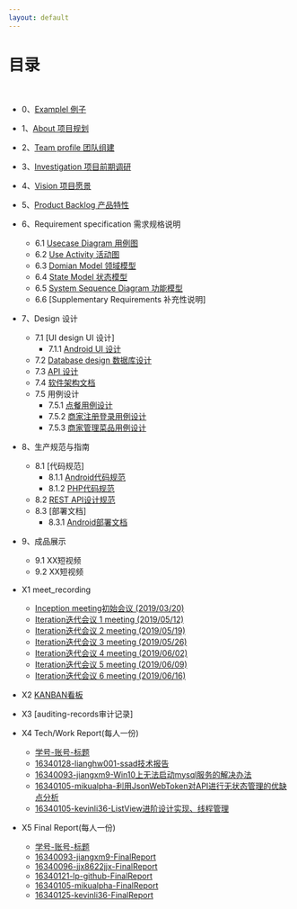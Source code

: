 ```yaml
---
layout: default
---
```


# [](#TOC)目录

&nbsp;&nbsp; 

* 0、[Examplel 例子](doc/00-Example)
* 1、[About 项目规划](doc/01-About)
* 2、[Team profile 团队组建](doc/02-Team-profile)
* 3、[Investigation 项目前期调研](doc/03-Investigation)
* 4、[Vision 项目愿景](doc/04-product-vision)
* 5、[Product Backlog 产品特性](doc/05-Product-Backlog)
* 6、Requirement specification 需求规格说明
    - 6.1 [Usecase Diagram 用例图](doc/use_case/%E7%94%A8%E4%BE%8B%E5%9B%BE.png)
    - 6.2 [Use Activity 活动图](doc/use_activity/%E6%B4%BB%E5%8A%A8%E5%9B%BE.png)
    - 6.3 [Domian Model 领域模型](pic/06-03-Domain-Model/DomainModel.png)
    - 6.4 [State Model 状态模型](doc/06-04-State-Model)
    - 6.5 [System Sequence Diagram 功能模型](doc/06-05-System-Sequence-Diagrams)
    - 6.6 [Supplementary Requirements 补充性说明]
* 7、Design 设计
    - 7.1 [UI design UI 设计]
        - 7.1.1 [Android UI 设计](doc/07-01-01-Android-UI-design)
    - 7.2 [Database design 数据库设计](doc/07-02-Database-Design)
    - 7.3 [API 设计](doc/Document(API))
    - 7.4 [软件架构文档](doc/07-04-Software-Architecture-Document)
    - 7.5 用例设计
       - 7.5.1 [点餐用例设计](doc/07-05-01-Order-Usecase-Design)
       - 7.5.2 [商家注册登录用例设计](doc/07-05-02-Online-Usecase-Design)
       - 7.5.3 [商家管理菜品用例设计](doc/07-05-03-Manage-Usecase-Design)
* 8、生产规范与指南
    - 8.1 [代码规范]
       - 8.1.1 [Android代码规范](doc/Android开发代码规范)
       - 8.1.2 [PHP代码规范](doc/PHP代码规范)
    - 8.2 [REST API设计规范](doc/REST_API_设计规范)
    - 8.3 [部署文档]
       - 8.3.1 [Android部署文档](doc/08-03-01-Android部署文档)
* 9、成品展示
    - 9.1 XX短视频
    - 9.2 XX短视频
* X1 meet_recording
    - [Inception meeting初始会议 (2019/03/20)](doc/MeetingRecord_01)
    - [Iteration迭代会议 1 meeting (2019/05/12)](doc/MeetingRecord_02)
    - [Iteration迭代会议 2 meeting (2019/05/19)](doc/MeetingRecord_03)
    - [Iteration迭代会议 3 meeting (2019/05/26)](doc/MeetingRecord_04)
    - [Iteration迭代会议 4 meeting (2019/06/02)](doc/MeetingRecord_05)
    - [Iteration迭代会议 5 meeting (2019/06/09)](doc/MeetingRecord_06)
    - [Iteration迭代会议 6 meeting (2019/06/16)](doc/MeetingRecord_07)
        
* X2 [KANBAN看板](https://github.com/orgs/ssad2019/projects)
* X3 [auditing-records审计记录]
* X4 Tech/Work Report(每人一份)
    - [学号-账号-标题](网页)
    - [16340128-lianghw001-ssad技术报告](https://www.baidu.com/s?wd=ssad技术报告例子)
    - [16340093-jiangxm9-Win10上无法启动mysql服务的解决办法](https://jiangxm9.github.io/2019/06/23/Tech-Work-Report/)
    - [16340105-mikualpha-利用JsonWebToken对API进行无状态管理的优缺点分析](doc/16340105-mikualpha-TechReport)
    - [16340105-kevinli36-ListView进阶设计实现、线程管理](doc/16340105_kevinli36_TechReport)
* X5 Final Report(每人一份)
    - [学号-账号-标题](网页)
	- [16340093-jiangxm9-FinalReport](doc/16340093-jiangxm9-FinalReport)
	- [16340096-jjx8622jjx-FinalReport](doc/16340096-jjx8622jjx-Final-Report)
	- [16340121-lp-github-FinalReport](doc/16340121_lp-github_FinalReport)
	- [16340105-mikualpha-FinalReport](doc/16340105-mikualpha-FinalReport)
	- [16340125-kevinli36-FinalReport](doc/16340125_kevinli36_Final_Report)
